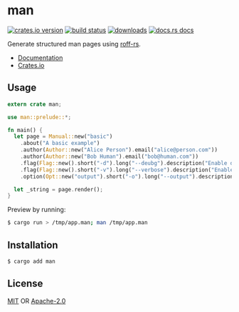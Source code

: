 # man
[![crates.io version][1]][2] [![build status][3]][4]
[![downloads][5]][6] [![docs.rs docs][7]][8]

Generate structured man pages using
[roff-rs](https://github.com/killercup/roff-rs).

- [Documentation][8]
- [Crates.io][2]

## Usage
```rust
extern crate man;

use man::prelude::*;

fn main() {
  let page = Manual::new("basic")
    .about("A basic example")
    .author(Author::new("Alice Person").email("alice@person.com"))
    .author(Author::new("Bob Human").email("bob@human.com"))
    .flag(Flag::new().short("-d").long("--deubg").description("Enable debug mode"))
    .flag(Flag::new().short("-v").long("--verbose").description("Enable verbose mode"))
    .option(Opt::new("output").short("-o").long("--output").description("Output file"));

  let _string = page.render();
}
```
Preview by running:
```sh
$ cargo run > /tmp/app.man; man /tmp/app.man
```

## Installation
```sh
$ cargo add man
```

## License
[MIT](./LICENSE-MIT) OR [Apache-2.0](./LICENSE-APACHE)

[1]: https://img.shields.io/crates/v/man.svg?style=flat-square
[2]: https://crates.io/crates/man
[3]: https://img.shields.io/travis/rust-clique/man.svg?style=flat-square
[4]: https://travis-ci.org/rust-clique/man
[5]: https://img.shields.io/crates/d/man.svg?style=flat-square
[6]: https://crates.io/crates/man
[7]: https://docs.rs/man/badge.svg
[8]: https://docs.rs/man
